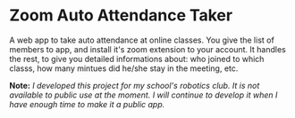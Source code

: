 # Zoom Auto Attendance Taker

 A web app to take auto attendance at online classes. You give the list of members to app, and install it's zoom extension to your account. It handles the rest, to give you detailed informations about: who joined to which classs, how many mintues did he/she stay in the meeting, etc.

**Note:** *I developed  this project for my school's robotics club. It is not available to public use at the moment. I will continue to develop it when I have enough time to make it a public app.*
